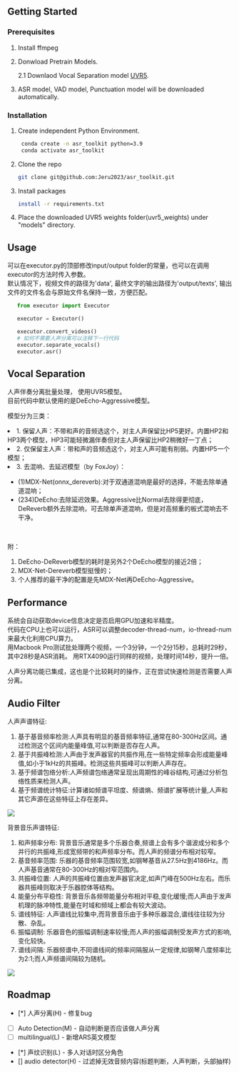 <!-- GETTING STARTED -->
## Getting Started

### Prerequisites
1. Install ffmpeg
   
2. Donwload Pretrain Models.
   
   2.1 Downlaod Vocal Separation model [UVR5](https://www.icloud.com.cn/iclouddrive/0bekRKDiJXboFhbfm3lM2fVbA#UVR5_Weights).

3. ASR model, VAD model, Punctuation model will be downloaded automatically.

### Installation
1. Create independent Python Environment.
   ```sh    
    conda create -n asr_toolkit python=3.9
    conda activate asr_toolkit
   ```
2. Clone the repo
   ```sh
   git clone git@github.com:Jeru2023/asr_toolkit.git
   ```
3. Install packages
   ```sh
   install -r requirements.txt
   ```
4. Place the downloaded UVR5 weights folder(uvr5_weights) under "models" directory.
   
## Usage
可以在executor.py的顶部修改input/output folder的常量，也可以在调用executor的方法时传入参数。<br>
默认情况下，视频文件的路径为'data', 最终文字的输出路径为'output/texts', 输出文件的文件名会与原始文件名保持一致，方便匹配。<br>

```python
   from executor import Executor

   executor = Executor()

   executor.convert_videos()
   # 如何不需要人声分离可以注释下一行代码
   executor.separate_vocals()
   executor.asr()
```

## Vocal Separation
人声伴奏分离批量处理， 使用UVR5模型。 <br> 目前代码中默认使用的是DeEcho-Aggressive模型。

模型分为三类： <br>
<li>1. 保留人声：不带和声的音频选这个，对主人声保留比HP5更好。内置HP2和HP3两个模型，HP3可能轻微漏伴奏但对主人声保留比HP2稍微好一丁点； </li>
<li>2. 仅保留主人声：带和声的音频选这个，对主人声可能有削弱。内置HP5一个模型； </li>
<li>3. 去混响、去延迟模型（by FoxJoy）：</li>
   <ul>
   <li>(1)MDX-Net(onnx_dereverb):对于双通道混响是最好的选择，不能去除单通道混响；</li>
   <li>(234)DeEcho:去除延迟效果。Aggressive比Normal去除得更彻底，DeReverb额外去除混响，可去除单声道混响，但是对高频重的板式混响去不干净。</li>
   </ul>
<br>

附：<br>
1. DeEcho-DeReverb模型的耗时是另外2个DeEcho模型的接近2倍；<br>
2. MDX-Net-Dereverb模型挺慢的；<br>
3. 个人推荐的最干净的配置是先MDX-Net再DeEcho-Aggressive。<br>

## Performance
系统会自动获取device信息决定是否启用GPU加速和半精度。<br>
代码在CPU上也可以运行，ASR可以调整decoder-thread-num，io-thread-num来最大化利用CPU算力。<br>
用Macbook Pro测试批处理两个视频，一个3分钟，一个2分15秒，总耗时29秒，其中28秒是ASR消耗。
用RTX4090运行同样的视频，处理时间14秒，提升一倍。

人声分离功能已集成，这也是个比较耗时的操作，正在尝试快速检测是否需要人声分离。

## Audio Filter
人声声谱特征: <br>
1. 基于基音频率检测:人声具有明显的基音频率特征,通常在80-300Hz区间。通过检测这个区间内能量峰值,可以判断是否存在人声。<br>
2. 基于共振峰检测:人声由于发声器官的共振作用,在一些特定频率会形成能量峰值,如小于1kHz的共振峰。检测这些共振峰可以判断人声存在。<br>
3. 基于频谱包络分析:人声频谱包络通常呈现出周期性的峰谷结构,可通过分析包络性质来检测人声。<br>
4. 基于频谱统计特征:计算诸如频谱平坦度、频谱熵、频谱扩展等统计量,人声和其它声源在这些特征上存在差异。<br>
<img src="images/amuse.png">

背景音乐声谱特征: <br>
1. 和声频率分布: 背景音乐通常是多个乐器合奏,频谱上会有多个谐波成分和多个并行的共振峰,形成宽频带的和声频率分布。而人声的频谱分布相对较窄。<br>
2. 基音频率范围: 乐器的基音频率范围较宽,如钢琴基音从27.5Hz到4186Hz。而人声基音通常在80-300Hz的相对窄范围内。<br>
3. 共振峰位置: 人声的共振峰位置由发声器官决定,如声门峰在500Hz左右。而乐器共振峰则取决于乐器腔体等结构。<br>
4. 能量分布平稳性: 背景音乐各频带能量分布相对平稳,变化缓慢;而人声由于发声机理的脉冲特性,能量在时域和频域上都会有较大波动。<br>
5. 谱线特征: 人声谱线比较集中,而背景音乐由于多种乐器混合,谱线往往较为分散、杂乱。<br>
6. 振幅调制: 乐器音色的振幅调制速率较慢;而人声的振幅调制受发声方式的影响,变化较快。<br>
7. 谱线间隔: 乐器频谱中,不同谱线间的频率间隔服从一定规律,如钢琴八度频率比为2:1;而人声频谱间隔较为随机。<br>
<img src="images/interview.png">

<!-- ROADMAP -->
## Roadmap

- [*] 人声分离(H) - 修复bug
- [ ] Auto Detection(M) - 自动判断是否应该做人声分离
- [ ] multilingual(L) - 新增ARS英文模型
- [*] 声纹识别(L) - 多人对话时区分角色
- [] audio detector(H) - 过滤掉无效音频内容(标题判断，人声判断，头部抽样)
